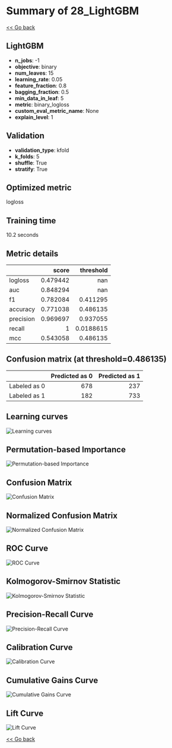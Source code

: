 # Summary of 28_LightGBM

[<< Go back](../README.md)


## LightGBM
- **n_jobs**: -1
- **objective**: binary
- **num_leaves**: 15
- **learning_rate**: 0.05
- **feature_fraction**: 0.8
- **bagging_fraction**: 0.5
- **min_data_in_leaf**: 5
- **metric**: binary_logloss
- **custom_eval_metric_name**: None
- **explain_level**: 1

## Validation
 - **validation_type**: kfold
 - **k_folds**: 5
 - **shuffle**: True
 - **stratify**: True

## Optimized metric
logloss

## Training time

10.2 seconds

## Metric details
|           |    score |   threshold |
|:----------|---------:|------------:|
| logloss   | 0.479442 | nan         |
| auc       | 0.848294 | nan         |
| f1        | 0.782084 |   0.411295  |
| accuracy  | 0.771038 |   0.486135  |
| precision | 0.969697 |   0.937055  |
| recall    | 1        |   0.0188615 |
| mcc       | 0.543058 |   0.486135  |


## Confusion matrix (at threshold=0.486135)
|              |   Predicted as 0 |   Predicted as 1 |
|:-------------|-----------------:|-----------------:|
| Labeled as 0 |              678 |              237 |
| Labeled as 1 |              182 |              733 |

## Learning curves
![Learning curves](learning_curves.png)

## Permutation-based Importance
![Permutation-based Importance](permutation_importance.png)
## Confusion Matrix

![Confusion Matrix](confusion_matrix.png)


## Normalized Confusion Matrix

![Normalized Confusion Matrix](confusion_matrix_normalized.png)


## ROC Curve

![ROC Curve](roc_curve.png)


## Kolmogorov-Smirnov Statistic

![Kolmogorov-Smirnov Statistic](ks_statistic.png)


## Precision-Recall Curve

![Precision-Recall Curve](precision_recall_curve.png)


## Calibration Curve

![Calibration Curve](calibration_curve_curve.png)


## Cumulative Gains Curve

![Cumulative Gains Curve](cumulative_gains_curve.png)


## Lift Curve

![Lift Curve](lift_curve.png)



[<< Go back](../README.md)

